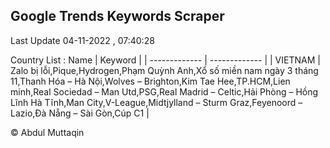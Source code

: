 

## Google Trends Keywords Scraper 
 
Last Update 04-11-2022 , 07:40:28

Country List :
 Name  | Keyword |
| ------------- | ------------- |
| VIETNAM | Zalo bị lỗi,Pique,Hydrogen,Phạm Quỳnh Anh,Xổ số miền nam ngày 3 tháng 11,Thanh Hóa – Hà Nội,Wolves – Brighton,Kim Tae Hee,TP.HCM,Lien minh,Real Sociedad – Man Utd,PSG,Real Madrid – Celtic,Hải Phòng – Hồng Lĩnh Hà Tĩnh,Man City,V-League,Midtjylland – Sturm Graz,Feyenoord – Lazio,Đà Nẵng – Sài Gòn,Cúp C1 |



© Abdul Muttaqin 
